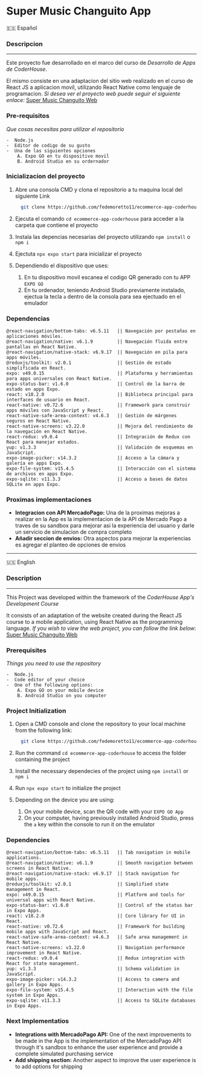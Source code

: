# Super Music Changuito App


🇪🇸 Español
### Descripcion 

***

Este proyecto fue desarrollado en el marco del curso de _Desarrollo de Apps de CoderHouse_.  

El mismo consiste en una adaptacion del sitio web realizado en el curso de React JS a aplicacion movil, utilizando React Native como lenguaje de programacion. _Si desea ver el proyecto web puede seguir el siguiente enlace:_ [Super Music Changuito Web](https://super-music-changuito.vercel.app/)


### Pre-requisitos

_Que cosas necesitas para utilizar el repositorio_

```
-  Node.js
-  Editor de codigo de su gusto
-  Una de las siguientes opciones
    A. Expo GO en tu dispositivo movil
    B. Android Studio en su ordernador

```


### Inicializacion del proyecto


1. Abre una consola CMD y clona el repositorio a tu maquina local del siguiente Link

    ```bash
      git clone https://github.com/fedemoretto11/ecommerce-app-coderhouse
    ```
1. Ejecuta el comando `cd ecommerce-app-coderhouse` para acceder a la carpeta que contiene el proyecto
1. Instala las depencias necesarias del proyecto utilizando `npm install` o `npm i`
1. Ejectuta `npx expo start` para inicializar el proyecto
1. Dependiendo el dispositivo que uses:
      1. En tu dispositivo movil escanea el codigo QR generado con tu APP `EXPO GO`
      1. En tu ordenador, teniendo Android Studio previamente instalado, ejectua la tecla `a` dentro de la consola para sea ejectuado en el emulador

### Dependencias


```
@react-navigation/bottom-tabs: v6.5.11   || Navegación por pestañas en aplicaciones móviles.
@react-navigation/native: v6.1.9         || Navegación fluida entre pantallas en React Native.
@react-navigation/native-stack: v6.9.17  || Navegación en pila para apps móviles.
@reduxjs/toolkit: v2.0.1                 || Gestión de estado simplificada en React.
expo: v49.0.15                           || Plataforma y herramientas para apps universales con React Native.
expo-status-bar: v1.6.0                  || Control de la barra de estado en apps Expo.
react: v18.2.0                           || Biblioteca principal para interfaces de usuario en React.
react-native: v0.72.6                    || Framework para construir apps móviles con JavaScript y React.
react-native-safe-area-context: v4.6.3   || Gestión de márgenes seguros en React Native.
react-native-screens: v3.22.0            || Mejora del rendimiento de la navegación en React Native.
react-redux: v9.0.4                      || Integración de Redux con React para manejar estados.
yup: v1.3.3                              || Validación de esquemas en JavaScript.
expo-image-picker: v14.3.2               || Acceso a la cámara y galería en apps Expo.
expo-file-system: v15.4.5                || Interacción con el sistema de archivos en apps Expo.
expo-sqlite: v11.3.3                     || Acceso a bases de datos SQLite en apps Expo.

```

### Proximas implementaciones


-  **Integracion con API MercadoPago:** Una de la proximas mejoras a realizar en la App es la implementacion de la API de Mercado Pago a traves de su sandbox para mejorar asi la experiencia del usuario y darle un servicio de simulacion de compra completo
- **Añadir seccion de envios:** Otra aspectos para mejorar la experiencias es agregar el planteo de opciones de envios 


---

🇺🇸 English

### Description 

***

This Project was developed within the framework of the _CoderHouse App's Development Course_


It consists of an adaptation of the website created during the React JS course to a mobile application, using React Native as the programming language. _If you wish to view the web project, you can follow the link below:_ [Super Music Changuito Web](https://super-music-changuito.vercel.app/)

### Prerequisites

_Things you need to use the repository_

```
-  Node.js
-  Code editor of your choice
-  One of the following options:
    A. Expo GO on your mobile device
    B. Android Studio on you computer

```

### Project Initialization


1. Open a CMD console and clone the repository to your local machine from the following link:

    ```bash
      git clone https://github.com/fedemoretto11/ecommerce-app-coderhouse
    ```
1. Run the command `cd ecommerce-app-coderhouse` to access the folder containing the project
1. Install the necessary dependecies of the project using `npm install` or `npm i`
1. Run `npx expo start` to initialize the project
1. Depending on the device you are using:
      1. On your mobile device, scan the QR code with your `EXPO GO App`
      1. On your computer, having previously installed Android Studio, press the `a` key within the console to run it on the emulator 

### Dependencies


```
@react-navigation/bottom-tabs: v6.5.11   || Tab navigation in mobile applications.
@react-navigation/native: v6.1.9         || Smooth navigation between screens in React Native.
@react-navigation/native-stack: v6.9.17  || Stack navigation for mobile apps.
@reduxjs/toolkit: v2.0.1                 || Simplified state management in React.
expo: v49.0.15                           || Platform and tools for universal apps with React Native.
expo-status-bar: v1.6.0                  || Control of the status bar in Expo Apps.
react: v18.2.0                           || Core library for UI in React.
react-native: v0.72.6                    || Framework for building mobile apps with JavaScript and React.
react-native-safe-area-context: v4.6.3   || Safe area management in React Native.
react-native-screens: v3.22.0            || Navigation performance improvement in React Native.
react-redux: v9.0.4                      || Redux integration with React for state management.
yup: v1.3.3                              || Schema validation in JavaScript.
expo-image-picker: v14.3.2               || Access to camera and gallery in Expo Apps.
expo-file-system: v15.4.5                || Interaction with the file system in Expo Apps.
expo-sqlite: v11.3.3                     || Access to SQLite databases in Expo Apps.

```

### Next Implementatios


-  **Integrations with MercadoPago API:** One of the next improvements to be made in the App is the implementation of the MercadoPago API through it's sandbox to enhance the user experience and provide a complete simulated purchasing service
- **Add shipping section:** Another aspect to improve the user experience is to add options for shipping